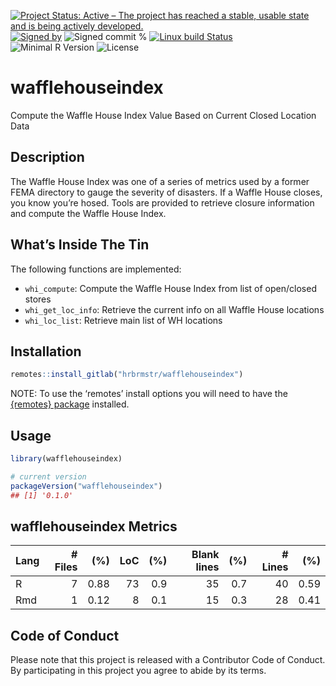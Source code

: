 
[![Project Status: Active – The project has reached a stable, usable
state and is being actively
developed.](https://www.repostatus.org/badges/latest/active.svg)](https://www.repostatus.org/#active)
[![Signed
by](https://img.shields.io/badge/Keybase-Verified-brightgreen.svg)](https://keybase.io/hrbrmstr)
![Signed commit
%](https://img.shields.io/badge/Signed_Commits-100%25-lightgrey.svg)
[![Linux build
Status](https://travis-ci.org/hrbrmstr/wafflehouseindex.svg?branch=master)](https://travis-ci.org/hrbrmstr/wafflehouseindex)  
![Minimal R
Version](https://img.shields.io/badge/R%3E%3D-3.2.0-blue.svg)
![License](https://img.shields.io/badge/License-MIT-blue.svg)

# wafflehouseindex

Compute the Waffle House Index Value Based on Current Closed Location
Data

## Description

The Waffle House Index was one of a series of metrics used by a former
FEMA directory to gauge the severity of disasters. If a Waffle House
closes, you know you’re hosed. Tools are provided to retrieve closure
information and compute the Waffle House Index.

## What’s Inside The Tin

The following functions are implemented:

  - `whi_compute`: Compute the Waffle House Index from list of
    open/closed stores
  - `whi_get_loc_info`: Retrieve the current info on all Waffle House
    locations
  - `whi_loc_list`: Retrieve main list of WH locations

## Installation

``` r
remotes::install_gitlab("hrbrmstr/wafflehouseindex")
```

NOTE: To use the ‘remotes’ install options you will need to have the
[{remotes} package](https://github.com/r-lib/remotes) installed.

## Usage

``` r
library(wafflehouseindex)

# current version
packageVersion("wafflehouseindex")
## [1] '0.1.0'
```

## wafflehouseindex Metrics

| Lang | \# Files |  (%) | LoC | (%) | Blank lines | (%) | \# Lines |  (%) |
| :--- | -------: | ---: | --: | --: | ----------: | --: | -------: | ---: |
| R    |        7 | 0.88 |  73 | 0.9 |          35 | 0.7 |       40 | 0.59 |
| Rmd  |        1 | 0.12 |   8 | 0.1 |          15 | 0.3 |       28 | 0.41 |

## Code of Conduct

Please note that this project is released with a Contributor Code of
Conduct. By participating in this project you agree to abide by its
terms.
